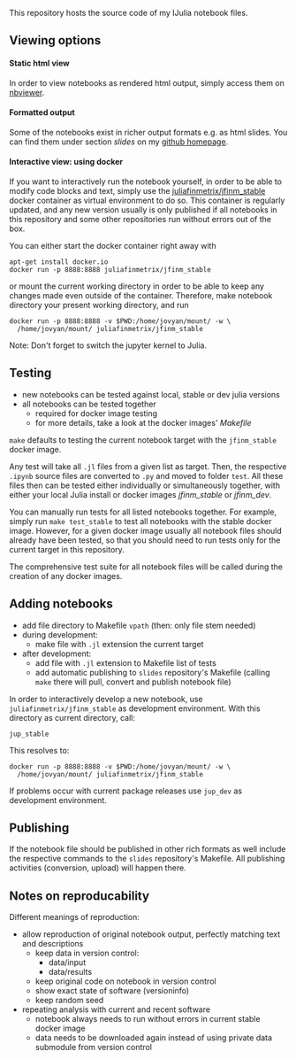 This repository hosts the source code of my IJulia notebook files. 

## Viewing options
#### Static html view

In order to view notebooks as rendered html output, simply access them
on
[nbviewer](http://nbviewer.ipython.org/github/cgroll/ijuliaNb/tree/master/).

#### Formatted output

Some of the notebooks exist in richer output formats e.g. as html
slides. You can find them under section *slides* on my [github
homepage](http://cgroll.github.io/). 

#### Interactive view: using docker

If you want to interactively run the notebook yourself, in order to be
able to modify code blocks and text, simply use the
[juliafinmetrix/jfinm_stable](https://registry.hub.docker.com/u/juliafinmetrix/jfinm_stable/)
docker container as virtual environment to do so. This container is
regularly updated, and any new version usually is only published if
all notebooks in this repository and some other repositories run
without errors out of the box.

You can either start the docker container right away with
````
apt-get install docker.io
docker run -p 8888:8888 juliafinmetrix/jfinm_stable
````
or mount the current working directory in order to be able to keep
any changes made even outside of the container. Therefore, make
notebook directory your present working directory, and run

````
docker run -p 8888:8888 -v $PWD:/home/jovyan/mount/ -w \
  /home/jovyan/mount/ juliafinmetrix/jfinm_stable 
````

Note: Don't forget to switch the jupyter kernel to Julia.

## Testing

- new notebooks can be tested against local, stable or dev julia
  versions 
- all notebooks can be tested together
  - required for docker image testing
  - for more details, take a look at the docker images' *Makefile*

`make` defaults to testing the current notebook target with the
`jfinm_stable` docker image.

Any test will take all `.jl` files from a given list as target. Then,
the respective `.ipynb` source files are converted to `.py` and moved
to folder `test`. All these files then can be tested either
individually or simultaneously together, with either your local Julia
install or docker images *jfinm_stable* or *jfinm_dev*.

You can manually run tests for all listed notebooks together. For
example, simply run `make test_stable` to test all notebooks with the
stable docker image. However, for a given docker image usually all
notebook files should already have been tested, so that you should
need to run tests only for the current target in this repository.

The comprehensive test suite for all notebook files will be called
during the creation of any docker images.


## Adding notebooks

- add file directory to Makefile `vpath` (then: only file stem needed)
- during development: 
  - make file with `.jl` extension the current target
- after development:
  - add file with `.jl` extension to Makefile list of tests 
  - add automatic publishing to `slides` repository's Makefile
    (calling `make` there will pull, convert and publish notebook
    file)

In order to interactively develop a new notebook, use
`juliafinmetrix/jfinm_stable` as development environment. With this
directory as current directory, call:

````
jup_stable
````

This resolves to:
````
docker run -p 8888:8888 -v $PWD:/home/jovyan/mount/ -w \
  /home/jovyan/mount/ juliafinmetrix/jfinm_stable 
````

If problems occur with current package releases use `jup_dev` as
development environment.


## Publishing

If the notebook file should be published in other rich formats as well
include the respective commands to the `slides` repository's Makefile.
All publishing activities (conversion, upload) will happen there.

## Notes on reproducability

Different meanings of reproduction:
- allow reproduction of original notebook output, perfectly matching
  text and descriptions
  - keep data in version control:
    - data/input
    - data/results
  - keep original code on notebook in version control
  - show exact state of software (versioninfo)
  - keep random seed
- repeating analysis with current and recent software
  - notebook always needs to run without errors in current stable
    docker image
  - data needs to be downloaded again instead of using private data
    submodule from version control



      
